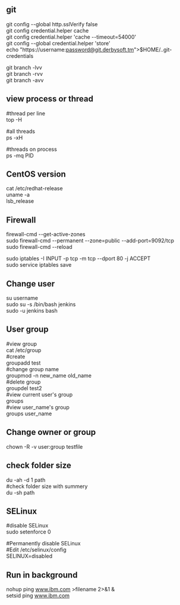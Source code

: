## git

git config --global http.sslVerify false  
git config credential.helper cache  
git config credential.helper 'cache --timeout=54000'  
git config --global credential.helper 'store'  
echo "https://username:password@git.derbysoft.tm">$HOME/..git-credentials  

git branch -lvv  
git branch -rvv  
git branch -avv  

## view process or thread
#thread per line  
top -H  

#all threads  
ps -xH  

#threads on process  
ps -mq PID  
       
## CentOS version
cat /etc/redhat-release  
uname -a  
lsb_release  

## Firewall
firewall-cmd --get-active-zones  
sudo firewall-cmd --permanent --zone=public --add-port=9092/tcp  
sudo firewall-cmd --reload  

sudo iptables -I INPUT -p tcp -m tcp --dport 80 -j ACCEPT  
sudo service iptables save  

## Change user
su username  
sudo su -s /bin/bash jenkins  
sudo -u jenkins bash  

## User group
#view group  
cat /etc/group  
#create  
groupadd  test  
#change group name  
groupmod -n new_name  old_name  
#delete group  
groupdel test2  
#view current user's group  
groups  
#view user_name's group  
groups user_name  

## Change owner or group
chown -R -v user:group testfile  

## check folder size  
du -ah -d 1 path  
#check folder size with summery  
du -sh path  

## SELinux  
#disable SELinux  
sudo setenforce 0  

#Permanently disable SELinux  
#Edit /etc/selinux/config  
SELINUX=disabled  

## Run in background
nohup ping www.ibm.com >filename 2>&1 &  
setsid ping www.ibm.com

